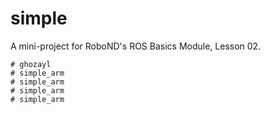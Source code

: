 # simple
A mini-project for RoboND's ROS Basics Module, Lesson 02.

```
# ghozayl
# simple_arm
# simple_arm
# simple_arm
# simple_arm

